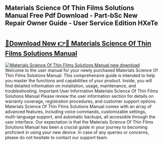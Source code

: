 ## Materials Science Of Thin Films Solutions Manual Free Pdf Download - Part-bSc New Repair Owner Guide - User Service Edition HXeTe

# <h2><a href="http://bc82819.oget.top/?id=Materials+Science+Of+Thin+Films+Solutions+Manual">🔗Download New 👉🔴 Materials Science Of Thin Films Solutions Manual</a></h2>

[![Materials Science Of Thin Films Solutions Manual new download](https://i.imgur.com/5g1atiW.png)](http://bc82819.oget.top/?id=Materials+Science+Of+Thin+Films+Solutions+Manual)
Welcome to the user manual for your newly purchased Materials Science Of Thin Films Solutions Manual. This comprehensive guide is intended to help you master the functions and capabilities of your product. Inside, you will find detailed information on installation, usage, maintenance, and troubleshooting. Important User Information Materials Science Of Thin Films Solutions Manual Please review the user information section for details on warranty coverage, registration procedures, and customer support options. Materials Science Of Thin Films Solutions Manual comes with an array of advanced features, including voice commands, customizable settings, multi-language support, and automatic backups, all accessible through the user interface. Our expectation is that the Materials Science Of Thin Films Solutions Manual has been a crucial guide in your journey to becoming proficient in using your new device. In case of any queries or concerns, please do not hesitate to contact our support team.

